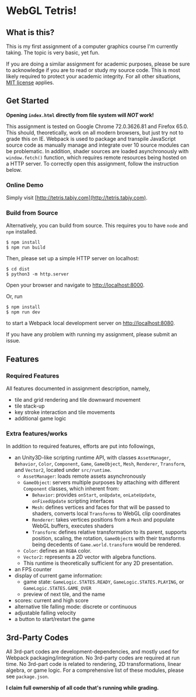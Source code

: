 # WebGL Tetris!

## What is this?

This is my first assignment of a computer graphics course I'm currently taking. The topic is very basic, yet fun.

If you are doing a similar assignment for academic purposes, please be sure to acknowledge if you are to read or study my source code. This is most likely required to protect your academic integrity. For all other situations, [MIT license](LICENSE) applies.

## Get Started

**Opening `index.html` directly from file system will *NOT* work!**

This assignment is tested on Google Chrome 72.0.3626.81 and Firefox 65.0. This should, theoretically, work on all modern browsers, but just try not to grade this on IE. Webpack is used to package and transpile JavaScript source code as manually manage and integrate over 10 source modules can be problematic. In addition, shader sources are loaded asynchronously with `window.fetch()` function, which requires remote resources being hosted on a HTTP server. To correctly open this assignment, follow the instruction below.

### Online Demo

Simply visit [http://tetris.tabjy.com](http://tetris.tabjy.com).

### Build from Source

Alternatively, you can build from source. This requires you to have `node` and `npm` installed.

```
$ npm install
$ npm run build
```

Then, please set up a simple HTTP server on localhost:

```
$ cd dist
$ python3 -m http.server
```

Open your browser and navigate to [http://localhost:8000](http://localhost:8000).

Or, run

```
$ npm install
$ npm run dev
```

to start a Webpack local development server on [http://localhost:8080](http://localhost:8080).

If you have any problem with running my assignment, please submit an issue.

## Features

### Required Features

All features documented in assignment description, namely,
- tile and grid rendering and tile downward movement
- tile stack-up
- key stroke interaction and tile movements
- additional game logic

### Extra features/works

In addition to required features, efforts are put into followings,
- an Unity3D-like scripting runtime API, with classes `AssetManager`, `Behavior`, `Color`, `Component`, `Game`, `GameObject`, `Mesh`, `Renderer`, `Transform`, and `Vector2`, located under `src/runtime`.
	- `AssetManager`: loads remote assets asynchronously
	- `GameObject`:  servers multiple purposes by attaching with different `Component` classes, which inherent from:
		- `Behavior`: provides `onStart`, `onUpdate`, `onLateUpdate`, `onFixedUpdate` scripting interfaces
		- `Mesh`: defines vertices and faces for that will be passed to shaders, converts local `Transforms` to WebGL clip coordinates
		- `Renderer`: takes vertices positions from a `Mesh` and populate WebGL buffers, executes shaders
		- `Transform`: defines relative transformation to its parent, supports position, scaling, the rotation, `GameObject`s with their transforms being decedents of `Game.world.transform` would be rendered.
	- `Color`: defines an `RGBA` color.
	- `Vector2`: represents a 2D vector with algebra functions.
	- This runtime is theoretically sufficient for any 2D presentation.
- an FPS counter
- display of current game information:
	- game state: `GameLogic.STATES.READY`, `GameLogic.STATES.PLAYING`, or `GameLogic.STATES.GAME_OVER`
	- preview of next tile, and the name
- scores: current and high score
- alternative tile falling mode: discrete or continuous
- adjustable falling velocity
- a button to start/restart the game

## 3rd-Party Codes

All 3rd-part codes are development-dependencies, and mostly used for Webpack packaging/integration. No 3rd-party codes are required at run time. No 3rd-part code is related to rendering, 2D transformations, linear algebra, or game logic. For a comprehensive list of these modules, please see `package.json`.

**I claim full ownership of all code that's running while grading.**
